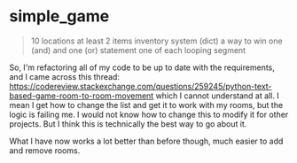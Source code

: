 # simple_game


> 10 locations
> at least 2 items
> inventory system (dict)
> a way to win
> one (and) and one (or) statement
> one of each looping segment

So, I'm refactoring all of my code to be up to date with the requirements, and I came across this thread:
https://codereview.stackexchange.com/questions/259245/python-text-based-game-room-to-room-movement
which I cannot understand at all. I mean I get how to change the list and get it to work with my rooms, but the logic is failing me.
I would not know how to change this to modify it for other projects. 
But I think this is technically the best way to go about it.

What I have now works a lot better than before though, much easier to add and remove rooms.